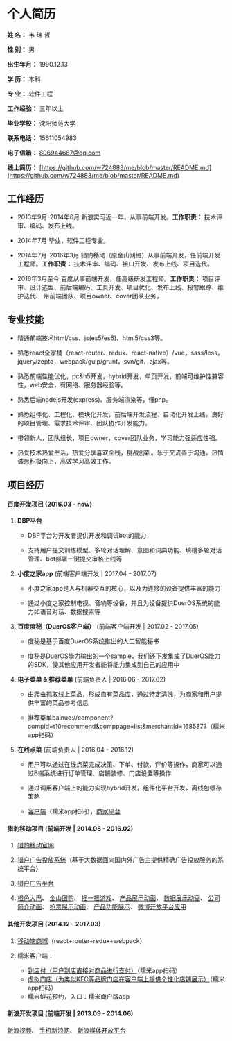 
# **个人简历**


**姓    名：**  韦 瑞 哲

**性    别：**  男

**出生年月：**  1990.12.13

**学    历：**  本科

**专    业：**  软件工程

**工作经验：**  三年以上

**毕业学校：**  沈阳师范大学

**联系电话：**  15611054983

**电子信箱：**  806944687@qq.com

**线上简历：**  [https://github.com/w724883/me/blob/master/README.md](https://github.com/w724883/me/blob/master/README.md)

## **工作经历**

- 2013年9月-2014年6月 新浪实习近一年，从事前端开发。**工作职责：** 技术评审、编码、发布上线。

- 2014年7月 毕业，软件工程专业。

- 2014年7月-2016年3月 猎豹移动（原金山网络）从事前端开发，任前端开发工程师。**工作职责：** 技术评审、编码、接口开发、发布上线、项目迭代。

- 2016年3月至今 百度从事前端开发，任高级研发工程师。**工作职责：** 项目评审、设计选型、前后端编码、工具开发、项目优化、发布上线、报警跟踪、维护迭代、
带前端团队、项目owner、cover团队业务。

## **专业技能**

- 精通前端技术html/css、js(es5/es6)、html5/css3等。

- 熟悉react全家桶（react-router、redux、react-native）/vue，sass/less，jquery/zepto，webpack/gulp/grunt，svn/git，ajax等。

- 熟悉前端性能优化，pc&h5开发，hybrid开发，单页开发，前端可维护性兼容性，web安全，有网络、服务器经验等。

- 熟悉后端nodejs开发(express)、服务端渲染等，懂php。

- 熟悉组件化、工程化、模块化开发，前后端开发流程、自动化开发上线，良好的项目管理、需求技术评审、团队协作开发能力。

- 带领新人，团队组长，项目owner，cover团队业务，学习能力强适应性强。

- 热爱技术热爱生活，热爱分享喜欢全栈，挑战创新。乐于交流善于沟通，热情诚恳积极向上，高效学习高效工作。

## **项目经历**

#### 百度开发项目 (2016.03 - now)

1. **DBP平台**

    - DBP平台为开发者提供开发和调试bot的能力

    - 支持用户提交训练模型、多轮对话理解、意图和词典功能、填槽多轮对话管理、bot部署一键提交审核上线等

2. **小度之家app**  (前端客户端开发 | 2017.04 - 2017.07)

    - 小度之家app是人与机器交互的核心，以及为连接的设备提供丰富的能力

    - 通过小度之家控制电视、音响等设备，并且为设备提供DuerOS系统的能力如语音对话、数据搜索等

3. **百度度秘（DuerOS客户端）**  (前端客户端开发 | 2017.02 - 2017.05)

    - 度秘是基于百度DuerOS系统推出的人工智能秘书

    - 度秘是DuerOS能力输出的一个sample，我们还下发集成了DuerOS能力的SDK，使其他应用开发者能将能力集成到自己的应用中
    
4. **电子菜单 & 推荐菜单**  (前端负责人 | 2016.06 - 2017.02)

    - 由爬虫抓取线上菜品，形成自有菜品库，通过特定清洗，为商家和用户提供丰富的菜品参考信息
    
    - 推荐菜单bainuo://component?compid=t10recommend&comppage=list&merchantId=1685873（糯米app扫码）
    
5. **在线点菜**  (前端负责人 | 2016.04 - 2016.12)
    
    - 用户可以通过在线点菜完成决策、下单、付款、评价等操作，商家可以通过B端系统进行订单管理、店铺装修、门店设置等操作

    - 通过调用客户端上的能力实现hybrid开发，组件化平台开发，离线包缓存策略
    
    - [客户端](https://t10ocs.nuomi.com/diancaiui/wap/dishlist?merchant_id=32074308)（糯米app扫码），[商家平台](https://mct.y.nuomi.com/index?page=true)

#### 猎豹移动项目 (前端开发 | 2014.08 - 2016.02)

1. [猎豹移动官网](http://www.cmcm.com/)

2. [猎户广告投放系统](http://ori.cmcm.com/)（基于大数据面向国内外广告主提供精确广告投放服务的系统平台）
    
3. [猎户广告平台](http://ad.cmcm.com)

4. [橙色大巴](http://api.liebao.cn/market/bus2015)、
[金山团购](http://m.tuan.duba.com/new_index)、
[摇一摇游戏](http://cn.cmcm.com/activity/cm-shake)、
[产品展示动画](http://cn.cmcm.com/activity/cm-save-space-201503)、
[数据展示动画](http://cn.cmcm.com/activity/financial-results/2014-q4)、
[公司简介动画](http://cn.cmcm.com/activity/introduction)、
[抢票展示动画](http://cn.cmcm.com/activity/qp201412)、
[产品功能展示](http://cn.cmcm.com/activity/cm-qlpd)、
[微博开放平台应用](http://apps.weibo.com/wumaitesta)
    
#### 其他开发项目 (2014.12 - 2017.03)

1. [移动端商城](http://www.ijuanshi.com/)（react+router+redux+webpack）

2. 糯米客户端：
    * [到店付（用户到店直接对商品进行支付）](https://t10sc.nuomi.com/paynow/wap/order?goods_type=1018&merchant_id=1378266)（糯米app扫码）
    * [虚拟门店（为类似KFC等品牌门店在客户端上提供个性化店铺展示）](bainuo://component?compid=t10brands&comppage=brands)（糯米app扫码）
    * 糯米鲜花预约，入口：糯米商户版app
    
#### 新浪开发项目 (前端开发 | 2013.09 - 2014.06)
[新浪视频](http://video.sina.com.cn)、
[手机新浪网](http://3g.sina.com.cn/?vt=4)、
[新浪媒体开放平台](http://mp.sina.com.cn)
